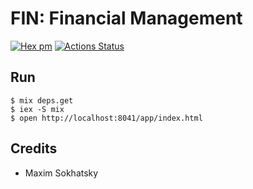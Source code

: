 FIN: Financial Management
=========================

[![Hex pm](http://img.shields.io/hexpm/v/fin.svg?style=flat)](https://hex.pm/packages/fin)
[![Actions Status](https://github.com/erpuno/fin/workflows/mix/badge.svg)](https://github.com/erpuno/fin/actions)

Run
---

```
$ mix deps.get
$ iex -S mix
$ open http://localhost:8041/app/index.html
```

Credits
-------

* Maxim Sokhatsky


